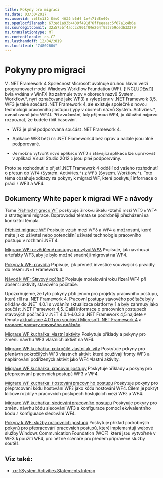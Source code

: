 ```yaml
---
title: Pokyny pro migraci
ms.date: 03/30/2017
ms.assetid: cb65c132-58c9-4028-b3d4-1efc71d5e60e
ms.openlocfilehash: 672ed1a93b4409f491d76ffeeaaac5f67a1c4b6e
ms.sourcegitcommit: 32a575bf4adccc901f00e264f92b759ced633379
ms.translationtype: MT
ms.contentlocale: cs-CZ
ms.lasthandoff: 12/04/2019
ms.locfileid: "74802606"
---
```

# <a name="migration-guidance"></a>Pokyny pro migraci

V .NET Framework 4 Společnost Microsoft uvolňuje druhou hlavní verzi programovací model Windows Workflow Foundation (WF). [!INCLUDE[wf1](../../../includes/wf1-md.md)] byla vydána v WinFX (to zahrnuje typy v oborech názvů System. Workflow.\*, nyní označované jako WF3) a vylepšené v .NET Framework 3,5. WF3 je také součástí .NET Framework 4, ale existuje společně s novou technologií pracovního postupu (typy v oborech názvů System. Activities.\*, označované jako WF4). Při zvažování, kdy přijmout WF4, je důležité nejprve rozpoznat, že budete řídit časování.  
  
- WF3 je plně podporovaná součást .NET Framework 4.  
  
- Aplikace WF3 běží na .NET Framework 4 bez úprav a nadále jsou plně podporované.  
  
- Je možné vytvořit nové aplikace WF3 a stávající aplikace lze upravovat v aplikaci Visual Studio 2012 a jsou plně podporovány.  
  
 Proto se rozhodnutí o přijetí .NET Framework 4 oddělí od vašeho rozhodnutí o přesun do WF4 (System. Activities.\*) z WF3 (System. Workflow.\*). Toto téma obsahuje odkazy na pokyny k migraci WF, které poskytují informace o práci s WF3 a WF4.  
  
## <a name="wf-migration-whitepapers-and-cookbooks"></a>Dokumenty White paper k migraci WF a návody  
 Téma [Přehled migrace WF](https://docs.microsoft.com/previous-versions/appfabric/ff383417(v=azure.10)) poskytuje širokou škálu vztahů mezi WF3 a WF4 a strategiemi migrace. Doprovodná témata se podrobněji přecházení na konkrétní témata.  
  
 [Přehled migrace WF](https://docs.microsoft.com/previous-versions/appfabric/ff383417(v=azure.10))  
 Popisuje vztah mezi WF3 a WF4 a možnostmi, které máte jako uživatel nebo potenciální uživatel technologie pracovního postupu v rozhraní .NET 4.  
  
 [Migrace WF: osvědčené postupy pro vývoj WF3](https://docs.microsoft.com/previous-versions/appfabric/ff383417(v=azure.10))  
 Popisuje, jak navrhovat artefakty WF3, aby je bylo možné snadněji migrovat na WF4.  
  
 [Pokyny k WF: pravidla](https://docs.microsoft.com/previous-versions/appfabric/ff383417(v=azure.10))  
 Popisuje, jak přenést investice související s pravidly do řešení .NET Framework 4.  
  
 [Návod k WF: Stavový počítač](https://docs.microsoft.com/previous-versions/appfabric/ff383417(v=azure.10))  
 Popisuje modelování toku řízení WF4 při absenci aktivity stavového počítače.  
  
 Upozorňujeme, že tyto pokyny platí jenom pro projekty pracovního postupu, které cílí na .NET Framework 4. Pracovní postupy stavového počítače byly přidány do .NET 4.0.1 s vydáním aktualizace platformy 1 a byly zahrnuty jako součást .NET Framework 4,5. Další informace o pracovních postupech stavových počítačů v .NET 4.0.1-4.0.3 a .NET Framework 4,5 najdete v tématu [aktualizace 4.0.1 pro součásti Microsoft .NET Framework 4](https://docs.microsoft.com/previous-versions/dotnet/netframework-4.0/hh290669(v=vs.100)) a [pracovní postupy stavového počítače](state-machine-workflows.md).  
  
 [Migrace WF kuchařka: vlastní aktivity](https://docs.microsoft.com/previous-versions/appfabric/ff383417(v=azure.10))  
 Poskytuje příklady a pokyny pro změnu návrhu WF3 vlastních aktivit na WF4.  
  
 [Migrace WF kuchařka: pokročilé vlastní aktivity](https://docs.microsoft.com/previous-versions/appfabric/ff383417(v=azure.10))  
 Poskytuje pokyny pro přenávrh pokročilých WF3 vlastních aktivit, které používají fronty WF3 a naplánování podřízených aktivit jako WF4 vlastní aktivity.  
  
 [Migrace WF kuchařka: pracovní postupy](https://docs.microsoft.com/previous-versions/appfabric/ff383417(v=azure.10))  
 Poskytuje příklady a pokyny pro přepracování pracovních postupů WF3 v WF4.  
  
 [Migrace WF kuchařka: Hostování pracovního postupu](https://docs.microsoft.com/previous-versions/appfabric/ff383417(v=azure.10))  
 Poskytuje pokyny pro přepracování kódu hostování WF3 jako kódu hostování WF4. Cílem je pokrýt klíčové rozdíly v pracovních postupech hostujících mezi WF3 a WF4.  
  
 [Migrace WF kuchařka: sledování pracovního postupu](https://docs.microsoft.com/previous-versions/appfabric/ff383417(v=azure.10))  
 Poskytuje pokyny pro změnu návrhu kódu sledování WF3 a konfigurace pomocí ekvivalentního kódu a konfigurace sledování WF4.  
  
 [Pokyny k WF: služby pracovních postupů](https://docs.microsoft.com/previous-versions/appfabric/ff383417(v=azure.10))  
 Poskytuje příklad podrobných pokynů pro přepracování pracovních postupů, které implementují webové služby Windows Communication Foundation (WCF), které jsou vytvořené v WF3 k použití WF4, pro běžné scénáře pro předem připravené služby. soutěž.  
  
## <a name="see-also"></a>Viz také:

- <xref:System.Activities.Statements.Interop>
